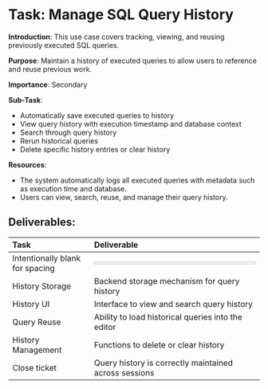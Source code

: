 Task: Manage SQL Query History
=================================
**Introduction**: This use case covers tracking, viewing, and reusing previously executed SQL queries.

**Purpose**: Maintain a history of executed queries to allow users to reference and reuse previous work.

**Importance**: Secondary

**Sub-Task**: 

 * Automatically save executed queries to history
 * View query history with execution timestamp and database context
 * Search through query history
 * Rerun historical queries
 * Delete specific history entries or clear history

**Resources**:

 * The system automatically logs all executed queries with metadata such as execution time and database.
 * Users can view, search, reuse, and manage their query history.

Deliverables:
----------------------

| Task | Deliverable |
|:--------------|:----------------|
| Intentionally blank for spacing | <img height=5 width=700/> |
| History Storage | Backend storage mechanism for query history |
| History UI | Interface to view and search query history |
| Query Reuse | Ability to load historical queries into the editor |
| History Management | Functions to delete or clear history |
| Close ticket | Query history is correctly maintained across sessions |

